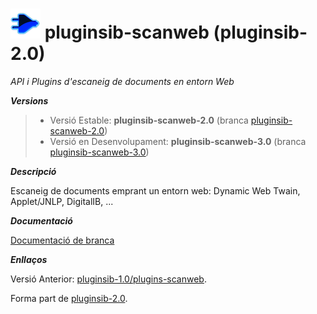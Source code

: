 # ![Logo](https://github.com/GovernIB/maven/raw/binaris/pluginsib/projectinfo_Attachments/icon.jpg) pluginsib-scanweb  (pluginsib-2.0)
*API i Plugins d'escaneig de documents en entorn Web*

***Versions***

> - Versió Estable: __pluginsib-scanweb-2.0__ (branca [pluginsib-scanweb-2.0](../../tree/pluginsib-scanweb-2.0))
> - Versió en Desenvolupament: __pluginsib-scanweb-3.0__ (branca [pluginsib-scanweb-3.0](../../tree/pluginsib-scanweb-3.0))

***Descripció***

Escaneig de documents emprant un entorn web: Dynamic Web Twain, Applet/JNLP, DigitalIB, ...

***Documentació***

[Documentació de branca](../../tree/pluginsib-scanweb-2.0#documentaci%C3%B3)


***Enllaços***

Versió Anterior: [pluginsib-1.0/plugins-scanweb](https://github.com/GovernIB/pluginsib/tree/pluginsib-1.0/plugins-scanweb).  

Forma part de [pluginsib-2.0](https://github.com/GovernIB/pluginsib/tree/pluginsib-2.0).
